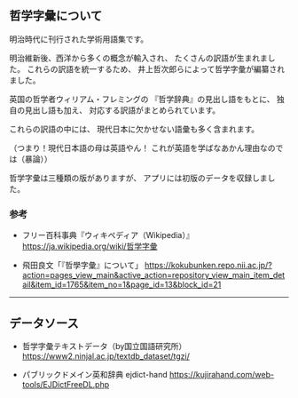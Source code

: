 ## 哲学字彙について

明治時代に刊行された学術用語集です。

明治維新後、西洋から多くの概念が輸入され、
たくさんの訳語が生まれました。
これらの訳語を統一するため、
井上哲次郎らによって哲学字彙が編纂されました。

英国の哲学者ウィリアム・フレミングの
『哲学辞典』の見出し語をもとに、
独自の見出し語も加え、
対応する訳語がまとめられています。

これらの訳語の中には、
現代日本に欠かせない語彙も多く含まれます。

（つまり！現代日本語の母は英語やん！
これが英語を学ばなあかん理由なのでは（暴論））

哲学字彙は三種類の版がありますが、
アプリには初版のデータを収録しました。


### 参考

* フリー百科事典『ウィキペディア（Wikipedia）』
  https://ja.wikipedia.org/wiki/哲学字彙

* 飛田良文「『哲學字彙』について」
  https://kokubunken.repo.nii.ac.jp/?action=pages_view_main&active_action=repository_view_main_item_detail&item_id=1765&item_no=1&page_id=13&block_id=21

***

## データソース

* 哲学字彙テキストデータ（by国立国語研究所）
  https://www2.ninjal.ac.jp/textdb_dataset/tgzi/

* パブリックドメイン英和辞典 ejdict-hand
  https://kujirahand.com/web-tools/EJDictFreeDL.php